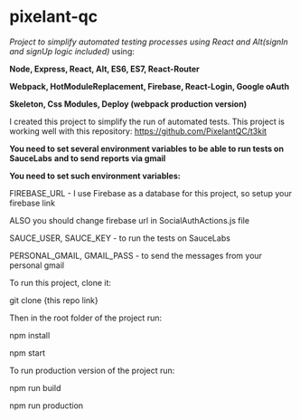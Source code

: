 # pixelant-qc
_Project to simplify automated testing processes using React and Alt(signIn and signUp logic included)_ using:

**Node, Express, React, Alt, ES6, ES7, React-Router**

**Webpack, HotModuleReplacement, Firebase, React-Login, Google oAuth**

**Skeleton, Css Modules, Deploy (webpack production version)**

I created this project to simplify the run of automated tests.
This project is working well with this repository:
https://github.com/PixelantQC/t3kit

__You need to set several environment variables to be able to run tests on SauceLabs__
__and to send reports via gmail__

**You need to set such environment variables:**

FIREBASE_URL - I use Firebase as a database for this project, so setup your firebase link

ALSO you should change firebase url in SocialAuthActions.js file

SAUCE_USER, SAUCE_KEY - to run the tests on SauceLabs

PERSONAL_GMAIL, GMAIL_PASS - to send the messages from your personal gmail

To run this project, clone it:

git clone {this repo link}

Then in the root folder of the project run:

npm install

npm start

To run production version of the project run:

npm run build

npm run production
